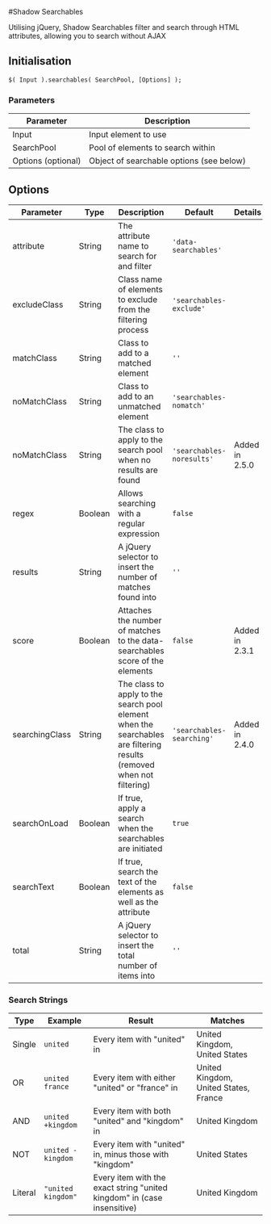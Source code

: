 #Shadow Searchables

Utilising jQuery, Shadow Searchables filter and search through HTML attributes, allowing you to search without AJAX



## Initialisation

`$( Input ).searchables( SearchPool, [Options] );`



### Parameters

Parameter | Description
--- | ---
Input | Input element to use
SearchPool | Pool of elements to search within
Options (optional) | Object of searchable options (see below)



## Options

Parameter | Type | Description | Default | Details
--- | --- | --- | --- | ---
attribute | String | The attribute name to search for and filter | `'data-searchables'` |
excludeClass | String | Class name of elements to exclude from the filtering process | `'searchables-exclude'` |
matchClass | String | Class to add to a matched element | `''` |
noMatchClass | String | Class to add to an unmatched element | `'searchables-nomatch'` |
noMatchClass | String | The class to apply to the search pool when no results are found | `'searchables-noresults'` | Added in 2.5.0
regex | Boolean | Allows searching with a regular expression | `false`
results | String | A jQuery selector to insert the number of matches found into | `''` |
score | Boolean | Attaches the number of matches to the data-searchables score of the elements | `false` | Added in 2.3.1
searchingClass | String | The class to apply to the search pool element when the searchables are filtering results (removed when not filtering) | `'searchables-searching'` | Added in 2.4.0
searchOnLoad | Boolean | If true, apply a search when the searchables are initiated | `true` |
searchText | Boolean | If true, search the text of the elements as well as the attribute | `false` |
total | String | A jQuery selector to insert the total number of items into | `''` |



### Search Strings

Type | Example | Result | Matches
--- | --- | --- | ---
Single | `united` | Every item with "united" in | United Kingdom, United States
OR | `united france` | Every item with either "united" or "france" in | United Kingdom, United States, France
AND | `united +kingdom` | Every item with both "united" and "kingdom" in | United Kingdom
NOT | `united -kingdom` | Every item with "united" in, minus those with "kingdom" | United States
Literal | `"united kingdom"` | Every item with the exact string "united kingdom" in (case insensitive) | United Kingdom
